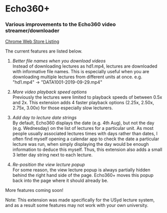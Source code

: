 # Echo360+
### Various improvements to the Echo360 video streamer/downloader

[Chrome Web Store Listing](https://chrome.google.com/webstore/detail/echo360%20/golfblfimaaodgjjagigkahbbhbagndl?hl=en&gl=AU&authuser=1)


The current features are listed below.

1. *Better file names when you download videos*  
Instead of downloading lectures as hd1.mp4, lectures are downloaded with informative file names. This is especially useful when you are downloading multiple lectures from different units at once.
e.g. "hd1.mp4" -> "DATA1001-2019-09-29.mp4"

2. *More video playback speed options*  
Previously the lectures were limited to playback speeds of between 0.5x and 2x. This extension adds 4 faster playback options (2.25x, 2.50x, 2.75x, 3.00x) for those especially slow lecturers.

3. *Add day to lecture date strings*  
By default, Echo360 displays the date (e.g. 4th Aug), but not the day (e.g. Wednesday) on the list of lectures for a particular unit.
As most people usually associated lectures times with days rather than dates, I often find myself opening a calendar app to check the date a particular lecture was run, when simply displaying the day would be enough information to deduce this myself.
Thus, this extension also adds a small 3 letter day string next to each lecture.

4. *Re-position the view lecture popup*  
For some reason, the view lecture popup is always partially hidden behind the right hand side of the page. Echo360+ moves this popup back into the page where it should already be.

More features coming soon!

Note:
This extension was made specifically for the USyd lecture system, and as a result some features may not work with your own university.
